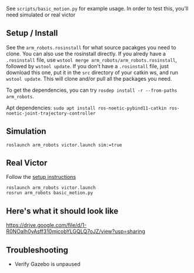 See `scripts/basic_motion.py` for example usage. In order to test this, you'll need simulated or real victor

## Setup / Install

See the `arm_robots.rosinstall` for what source pacakges you need to clone. You can also use the rosinstall directly. If you alredy have a `.rosinstall` file, use `wstool merge arm_robots/arm_robots.rosinstall`, followed by `wstool update`. If you don't have a `.rosinstall` file, just download this one, put it in the `src` directory of your catkin ws, and run `wstool update`. This will clone and/or pull all the packages you need.

To get the dependencies, you can try `rosdep install -r --from-paths arm_robots`.

Apt dependencies:
`sudo apt install ros-noetic-pybind11-catkin ros-noetic-joint-trajectory-controller`

## Simulation

    roslaunch arm_robots victor.launch sim:=true


## Real Victor
Follow the [setup instructions](https://github.com/UM-ARM-Lab/documentation/wiki/Victor#quick-start)

    roslaunch arm_robots victor.launch
    rosrun arm_robots basic_motion.py
    


## Here's what it should look like

https://drive.google.com/file/d/1-R0NOalh0yAsff310mjcobYLGQLQ7oJZ/view?usp=sharing

## Troubleshooting
- Verify Gazebo is unpaused
